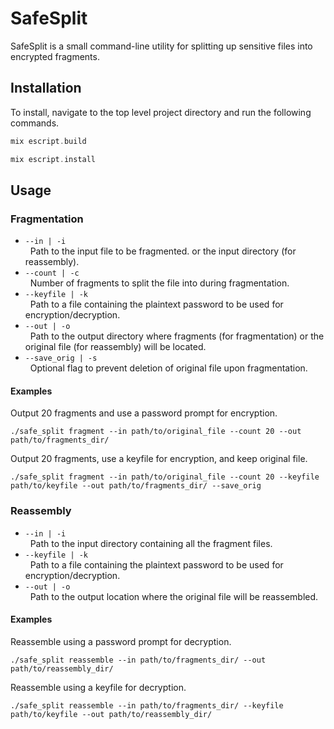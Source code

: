 # SafeSplit

SafeSplit is a small command-line utility for splitting up sensitive files into encrypted fragments. 

## Installation
To install, navigate to the top level project directory and run the following commands. 
```elixir
mix escript.build
``` 
```elixir
mix escript.install
```

## Usage
### Fragmentation
* ```--in | -i```  
&nbsp;&nbsp;Path to the input file to be fragmented. or the input directory (for reassembly).
* ```--count | -c```  
&nbsp;&nbsp;Number of fragments to split the file into during fragmentation.
* ```--keyfile | -k```  
&nbsp;&nbsp;Path to a file containing the plaintext password to be used for encryption/decryption.
* ```--out | -o```  
&nbsp;&nbsp;Path to the output directory where fragments (for fragmentation) or the original file (for reassembly) will be located.
* ```--save_orig | -s```  
&nbsp;&nbsp;Optional flag to prevent deletion of original file upon fragmentation.
  
#### Examples
Output 20 fragments and use a password prompt for encryption.
```
./safe_split fragment --in path/to/original_file --count 20 --out path/to/fragments_dir/
```
Output 20 fragments, use a keyfile for encryption, and keep original file.
```
./safe_split fragment --in path/to/original_file --count 20 --keyfile path/to/keyfile --out path/to/fragments_dir/ --save_orig
```
  
### Reassembly
* ```--in | -i```  
&nbsp;&nbsp;Path to the input directory containing all the fragment files.
* ```--keyfile | -k```  
&nbsp;&nbsp;Path to a file containing the plaintext password to be used for encryption/decryption.
* ```--out | -o```  
&nbsp;&nbsp;Path to the output location where the original file will be reassembled.

#### Examples
Reassemble using a password prompt for decryption.
```
./safe_split reassemble --in path/to/fragments_dir/ --out path/to/reassembly_dir/
```
Reassemble using a keyfile for decryption.
```
./safe_split reassemble --in path/to/fragments_dir/ --keyfile path/to/keyfile --out path/to/reassembly_dir/
